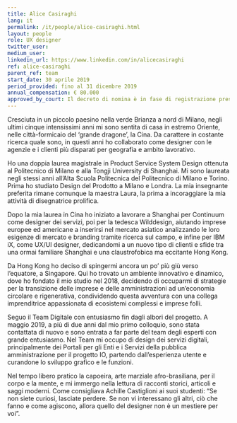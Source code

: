 ```yaml
---
title: Alice Casiraghi
lang: it
permalink: /it/people/alice-casiraghi.html
layout: people
role: UX designer
twitter_user: 
medium_user:
linkedin_url: https://www.linkedin.com/in/alicecasiraghi
ref: alice-casiraghi
parent_ref: team
start_date: 30 aprile 2019
period_provided: fino al 31 dicembre 2019
annual_compensation: € 80.000
approved_by_court: Il decreto di nomina è in fase di registrazione presso la Corte dei Conti
---
```


Cresciuta in un piccolo paesino nella verde Brianza a nord di Milano, negli ultimi cinque intensissimi anni mi sono sentita di casa in estremo Oriente, nelle città-formicaio del ‘grande dragone’, la Cina. Da carattere in costante ricerca quale sono, in questi anni ho collaborato come designer con le agenzie e i clienti più disparati per geografia e ambito lavorativo.
 
Ho una doppia laurea magistrale in Product Service System Design ottenuta al Politecnico di Milano e alla Tongji University di Shanghai. Mi sono laureata negli stessi anni all’Alta Scuola Politecnica del Politecnico di Milano e Torino. Prima ho studiato Design del Prodotto a Milano e Londra. La mia insegnante preferita rimane comunque la maestra Laura, la prima a incoraggiare la mia attività di disegnatrice prolifica.
 
Dopo la mia laurea in Cina ho iniziato a lavorare a Shanghai per Continuum come designer dei servizi, poi per la tedesca Wilddesign, aiutando imprese europee ed americane a inserirsi nel mercato asiatico analizzando le loro esigenze di mercato e branding tramite ricerca sul campo, e infine per IBM iX, come UX/UI designer, dedicandomi a un nuovo tipo di clienti e sfide tra una ormai familiare Shanghai e una claustrofobica ma eccitante Hong Kong.
 
Da Hong Kong ho deciso di spingermi ancora un po’ più giù verso l’equatore, a Singapore. Qui ho trovato un ambiente innovativo e dinamico, dove ho fondato il mio studio nel 2018, decidendo di occuparmi di strategie per la transizione delle imprese e delle amministrazioni ad un’economia circolare e rigenerativa, condividendo questa avventura con una collega imprenditrice appassionata di ecosistemi complessi e imprese folli.
 
Seguo il Team Digitale con entusiasmo fin dagli albori del progetto. A maggio 2019, a più di due anni dal mio primo colloquio, sono stata contattata di nuovo e sono entrata a far parte del team degli esperti con grande entusiasmo. Nel Team mi occupo di design dei servizi digitali, principalmente dei Portali per gli Enti e i Servizi della pubblica amministrazione per il progetto IO, partendo dall’esperienza utente e curandone lo sviluppo grafico e le funzioni.
 
Nel tempo libero pratico la capoeira, arte marziale afro-brasiliana, per il corpo e la mente, e mi immergo nella lettura di racconti storici, articoli e saggi moderni. Come consigliava Achille Castiglioni ai suoi studenti: “Se non siete curiosi, lasciate perdere. Se non vi interessano gli altri, ciò che fanno e come agiscono, allora quello del designer non è un mestiere per voi”.
